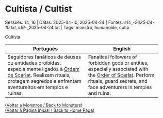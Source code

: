 
# Cultista / Cultist

Sessões: 14, 16 | Datas: 2025-04-10, 2025-04-24 | Fontes: s14_-_2025-04-10.txt, s16_-_2025-04-24.txt | Tags: monstro, humanoide, culto

[Cultista](cultista.png)

| Português | English |
|-----------|---------|
| Seguidores fanáticos de deuses ou entidades proibidas, especialmente ligados à [Ordem de Scarlat](ordem_de_scarlat.md). Realizam rituais, protegem segredos e enfrentam aventureiros em templos e ruínas. | Fanatical followers of forbidden gods or entities, especially associated with the [Order of Scarlat](ordem_de_scarlat.md). Perform rituals, guard secrets, and face adventurers in temples and ruins. |

[(Voltar a Monstros / Back to Monsters)](monstros.md)  
[(Voltar à Página Inicial / Back to Home Page)](home.md)



















